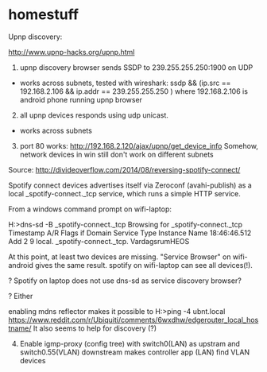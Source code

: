 # homestuff

Upnp discovery:

http://www.upnp-hacks.org/upnp.html 

1. upnp discovery browser sends SSDP to 239.255.255.250:1900 on UDP
* works across subnets, tested with wireshark: ssdp && (ip.src == 192.168.2.106 && ip.addr == 239.255.255.250 ) where 192.168.2.106 is android phone running upnp browser
2. all upnp devices responds using udp unicast.
* works across subnets
3. port 80 works:
http://192.168.2.120/ajax/upnp/get_device_info
Somehow, network devices in win still don't work on different subnets


Source: http://divideoverflow.com/2014/08/reversing-spotify-connect/

Spotify connect devices advertises itself via Zeroconf (avahi-publish) as a local _spotify-connect._tcp service, which runs a simple HTTP service.

From a windows command prompt on wifi-laptop:

H:\>dns-sd -B _spotify-connect._tcp
Browsing for _spotify-connect._tcp
Timestamp     A/R Flags if Domain                    Service Type              Instance Name
18:46:46.512  Add     2  9 local.                    _spotify-connect._tcp.    VardagsrumHEOS

At this point, at least two devices are missing. 
"Service Browser" on wifi-android gives the same result.
spotify on wifi-laptop can see all devices(!).

? Spotify on laptop does not use dns-sd as service discovery browser? 

? Either 

enabling mdns reflector makes it possible to 
H:>ping -4 ubnt.local
https://www.reddit.com/r/Ubiquiti/comments/6wxdhw/edgerouter_local_hostname/ 
It also seems to help for discovery (?)

4. Enable igmp-proxy (config tree) with switch0(LAN) as upstram and switch0.55(VLAN) downstream makes controller app (LAN) find VLAN devices
